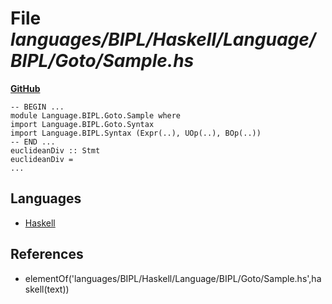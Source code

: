 # File _languages/BIPL/Haskell/Language/BIPL/Goto/Sample.hs_
**[GitHub](https://github.com/softlang/yas/blob/master/languages/BIPL/Haskell/Language/BIPL/Goto/Sample.hs)**
```
-- BEGIN ...
module Language.BIPL.Goto.Sample where
import Language.BIPL.Goto.Syntax
import Language.BIPL.Syntax (Expr(..), UOp(..), BOp(..))
-- END ...
euclideanDiv :: Stmt
euclideanDiv =
...
```

## Languages
* [Haskell](../languages/Haskell.md)

## References
* elementOf('languages/BIPL/Haskell/Language/BIPL/Goto/Sample.hs',haskell(text))
